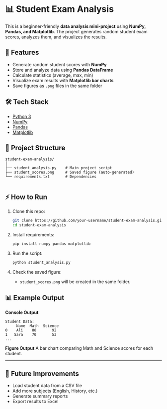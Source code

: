 # 📊 Student Exam Analysis

This is a beginner-friendly **data analysis mini-project** using **NumPy, Pandas, and Matplotlib**.
The project generates random student exam scores, analyzes them, and visualizes the results.

## 🚀 Features

* Generate random student scores with **NumPy**
* Store and analyze data using **Pandas DataFrame**
* Calculate statistics (average, max, min)
* Visualize exam results with **Matplotlib bar charts**
* Save figures as `.png` files in the same folder

## 🛠 Tech Stack

* [Python 3](https://www.python.org/)
* [NumPy](https://numpy.org/)
* [Pandas](https://pandas.pydata.org/)
* [Matplotlib](https://matplotlib.org/)

## 📂 Project Structure

```
student-exam-analysis/
│
├── student_analysis.py    # Main project script
├── student_scores.png     # Saved figure (auto-generated)
└── requirements.txt       # Dependencies
 
```

## ⚡ How to Run

1. Clone this repo:

   ```bash
   git clone https://github.com/your-username/student-exam-analysis.git
   cd student-exam-analysis
   ```
2. Install requirements:

   ```bash
   pip install numpy pandas matplotlib
   ```
3. Run the script:

   ```bash
   python student_analysis.py
   ```
4. Check the saved figure:

   * `student_scores.png` will be created in the same folder.


## 📊 Example Output

**Console Output**

```
Student Data:
     Name  Math  Science
0    Ali    88       92
1   Sara    70       53
...
```

**Figure Output**
A bar chart comparing Math and Science scores for each student.

---

## 🎯 Future Improvements

* Load student data from a CSV file
* Add more subjects (English, History, etc.)
* Generate summary reports
* Export results to Excel
